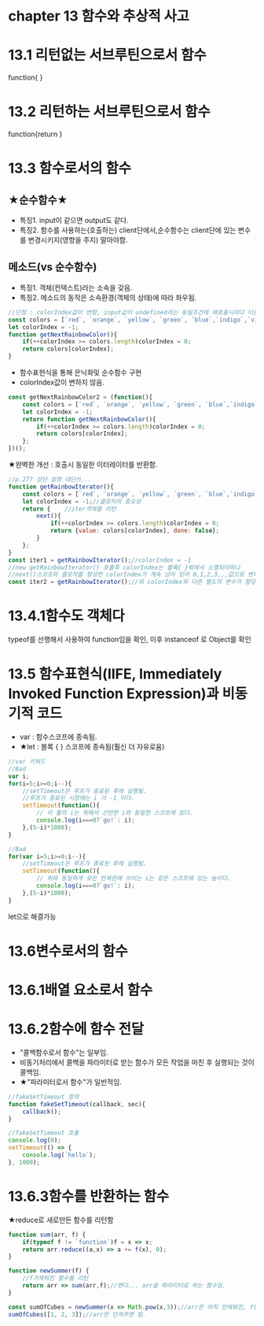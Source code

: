 chapter 13 함수와 추상적 사고
==

# 13.1 리턴없는 서브루틴으로서 함수
function{ }
# 13.2 리턴하는 서브루틴으로서 함수
function{return }
# 13.3 함수로서의 함수
## ★순수함수★
+ 특징1. input이 같으면 output도 같다.
+ 특징2. 함수를 사용하는(호출하는) client단에서,순수함수는 client단에 있는 변수를 변경시키지(영향을 주지) 말아야함.

## 메소드(vs 순수함수)
+ 특징1. 객체(컨텍스트)라는 소속을 갖음.
+ 특징2. 메소드의 동작은 소속환경(객체의 상태)에 따라 좌우됨.

~~~javascript
//단점 : colorIndex값이 변함, input값이 undefined라는 동일조건에 매호출시마다 다른 값을 리턴함.
const colors = [`red`, `orange`, `yellow`, `green`, `blue`,`indigo`,`violet`];
let colorIndex = -1;
function getNextRainbowColor(){
    if(++colorIndex >= colors.length)colorIndex = 0;
    return colors[colorIndex];
}
~~~
+ 함수표현식을 통해 은닉화및 순수함수 구현
+ colorIndex값이 변하지 않음.
~~~javascript
const getNextRainbowColor2 = (function(){
    const colors = [`red`, `orange`, `yellow`, `green`, `blue`,`indigo`,`violet`];
    let colorIndex = -1;
    return function getNextRainbowColor(){
        if(++colorIndex >= colors.length)colorIndex = 0;
        return colors[colorIndex];
    };
})();
~~~
★완벽한 개선 : 호출시 동일한 이터레이터를 반환함.
~~~javascript
//p.277 상단 설명 대단쓰...
function getRainbowIterator(){
    const colors = [`red`, `orange`, `yellow`, `green`, `blue`,`indigo`,`violet`];
    let colorIndex = -1;//클로저의 중요성
    return {    //iter객체를 리턴
        next(){
            if(++colorIndex >= colors.length)colorIndex = 0;
            return {value: colors[colorIndex], done: false}; 
        }
    };
}
const iter1 = getRainbowIterator();//colorIndex = -1
//new getRainbowIterator() 호출후 colorIndex는 블록{ }밖에서 소멸되야하나
//next()스코프와 클로저를 형성한 colorIndex가 계속 남아 있어 0,1,2,3,,,값으로 변하게 됨.
const iter2 = getRainbowIterator();//위 colorIndex와 다른 별도의 변수가 할당됨.
~~~

# 13.4.1함수도 객체다
typeof를 선행해서 사용하여 function임을 확인, 이후 instanceof 로 Object를 확인

# 13.5 함수표현식(IIFE, Immediately Invoked Function Expression)과 비동기적 코드
* var : 함수스코프에 종속됨.
* ★let : 블록 { } 스코프에 종속됨(훨신 더 자유로움)
```javascript
//var 키워드
//Bad
var i;
for(i=5;i>=0;i--){
    //setTimeout은 루프가 종료된 후에 실행됨.
    //루프가 종료된 시점에는 i 가 -1 이다.
    setTimeout(function(){
        // 이 줄의 i는 위에서 선언한 i와 동일한 스코프에 있다.
        console.log(i===0?`go!`: i);
    },(5-i)*1000);
}

//Bad
for(var i=5;i>=0;i--){
    //setTimeout은 루프가 종료된 후에 실행됨.
    setTimeout(function(){
        // 위와 동일하게 모든 반복문에 쓰이는 i는 같은 스코프에 있는 놈이다.
        console.log(i===0?`go!`: i);
    },(5-i)*1000);
}

```
let으로 해결가능

# 13.6변수로서의 함수
# 13.6.1배열 요소로서 함수
# 13.6.2함수에 함수 전달
+ "콜백함수로서 함수"는 일부임. 
+ 비동기처리에서 콜백을 파라미터로 받는 함수가 모든 작업을 마친 후 실행되는 것이 콜백임.
+ ★"파라미터로서 함수"가 일반적임. 
```javascript
//fakeSetTimeout 정의
function fakeSetTimeout(callback, sec){
    callback();
}

//fakeSetTimeout 호출
console.log(0);
setTimeout(() => {
    console.log(`hello`);
}, 1000);
```

# 13.6.3함수를 반환하는 함수
★reduce로 새로만든 함수를 리턴함
~~~javascript
function sum(arr, f) {
    if(typeof f != `function`)f = x => x;
    return arr.reduce((a,x) => a += f(x), 0);
}

function newSummer(f) {
    //f가채워진 함수를 리턴
    return arr => sum(arr,f);//쩐다... arr을 파라미터로 하는 함수임.
}

const sumOfCubes = newSummer(x => Math.pow(x,3));//arr은 아직 안채워진, f만 채워진 함수임
sumOfCubes([1, 2, 3]);//arr만 던져주면 됨.

~~~
